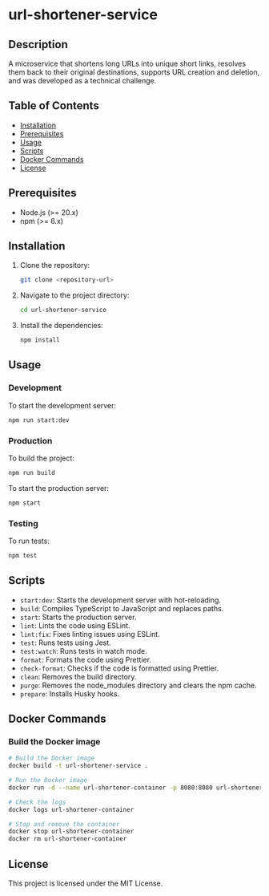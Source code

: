# url-shortener-service

## Description

A microservice that shortens long URLs into unique short links, resolves them back to their original destinations, supports URL creation and deletion, and was developed as a technical challenge.


## Table of Contents

- [Installation](#installation)
- [Prerequisites](#prerequisites)
- [Usage](#usage)
- [Scripts](#scripts)
- [Docker Commands](#docker-commands)
- [License](#license)

## Prerequisites

- Node.js (>= 20.x)
- npm (>= 6.x)

## Installation

1. Clone the repository:
    ```sh
    git clone <repository-url>
    ```
2. Navigate to the project directory:
    ```sh
    cd url-shortener-service
    ```
3. Install the dependencies:
    ```sh
    npm install
    ```

## Usage

### Development

To start the development server:

```sh
npm run start:dev
```

### Production

To build the project:

```sh
npm run build
```

To start the production server:

```sh
npm start
```

### Testing

To run tests:

```sh
npm test
```

## Scripts

- `start:dev`: Starts the development server with hot-reloading.
- `build`: Compiles TypeScript to JavaScript and replaces paths.
- `start`: Starts the production server.
- `lint`: Lints the code using ESLint.
- `lint:fix`: Fixes linting issues using ESLint.
- `test`: Runs tests using Jest.
- `test:watch`: Runs tests in watch mode.
- `format`: Formats the code using Prettier.
- `check-format`: Checks if the code is formatted using Prettier.
- `clean`: Removes the build directory.
- `purge`: Removes the node_modules directory and clears the npm cache.
- `prepare`: Installs Husky hooks.

## Docker Commands

### Build the Docker image

```sh
# Build the Docker image
docker build -t url-shortener-service .

# Run the Docker image
docker run -d --name url-shortener-container -p 8080:8080 url-shortener-service

# Check the logs
docker logs url-shortener-container

# Stop and remove the container
docker stop url-shortener-container
docker rm url-shortener-container
```

## License

This project is licensed under the MIT License.
